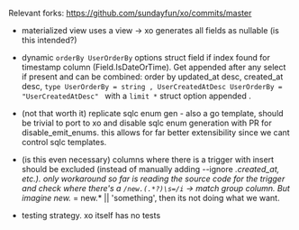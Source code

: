 Relevant forks: https://github.com/sundayfun/xo/commits/master


- materialized view uses a view -> xo generates all fields as nullable
(is this intended?)

- dynamic `orderBy UserOrderBy` options struct field if index found for
  timestamp column (Field.IsDateOrTime). Get appended after any select if present and can be
  combined:
  order by updated_at desc, created_at desc,
 `type UserOrderBy = string , UserCreatedAtDesc UserOrderBy = "UserCreatedAtDesc" `
  with a ``limit *`` struct option appended .

- (not that worth it) replicate sqlc enum gen - also a go template, should be trivial to port to xo
  and disable sqlc enum generation with PR
  for disable_emit_enums.
  this allows for far better extensibility since we cant control sqlc templates.

- (is this even necessary) columns where there is a trigger with insert should be excluded
  (instead of manually adding --ignore *.created_at, etc.).
  only workaround so far is reading the source code for the trigger
  and check where there's a ``/new.(.*?)\s=/i`` -> match group column.
  But imagine new.* = new.* || 'something', then its not doing what we want.

- testing strategy. xo itself has no tests
